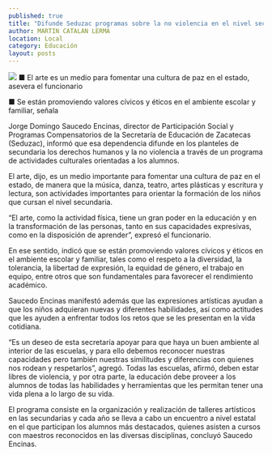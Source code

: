 ```yaml
---
published: true
title: "Difunde Seduzac programas sobre la no violencia en el nivel secundaria: Saucedo"
author: MARTIN CATALAN LERMA
location: Local
category: Educación
layout: posts
---
```


![](http://i.imgur.com/8ZmpdeZm.jpg)
■ El arte es un medio para fomentar una cultura de paz en el estado, asevera el funcionario

■ Se están promoviendo valores cívicos y éticos en el ambiente escolar y familiar, señala

Jorge Domingo Saucedo Encinas, director de Participación Social y Programas Compensatorios de la Secretaría de Educación de Zacatecas (Seduzac), informó que esa dependencia difunde en los planteles de secundaria los derechos humanos y la no violencia a través de un programa de actividades culturales orientadas a los alumnos.

El arte, dijo, es un medio importante para fomentar una cultura de paz en el estado, de manera que la música, danza, teatro, artes plásticas y escritura y lectura, son actividades importantes para orientar la formación de los niños que cursan el nivel secundaria.

“El arte, como la actividad física, tiene un gran poder en la educación y en la transformación de las personas, tanto en sus capacidades expresivas, como en la disposición de aprender”, expresó el funcionario.

En ese sentido, indicó que se están promoviendo valores cívicos y éticos en el ambiente escolar y familiar, tales como el respeto a la diversidad, la tolerancia, la libertad de expresión, la equidad de género, el trabajo en equipo, entre otros que son fundamentales para favorecer el rendimiento académico.

Saucedo Encinas manifestó además que las expresiones artísticas ayudan a que los niños adquieran nuevas y diferentes habilidades, así como actitudes que les ayuden a enfrentar todos los retos que se les presentan en la vida cotidiana.

“Es un deseo de esta secretaría apoyar para que haya un buen ambiente al interior de las escuelas, y para ello debemos reconocer nuestras capacidades pero también nuestras similitudes y diferencias con quienes nos rodean y respetarlos”, agregó.
Todas las escuelas, afirmó, deben estar libres de violencia, y por otra parte, la educación debe proveer a los alumnos de todas las habilidades y herramientas que les permitan tener una vida plena a lo largo de su vida.

El programa consiste en la organización y realización de talleres artísticos en las secundarias y cada año se lleva a cabo un encuentro a nivel estatal en el que participan los alumnos más destacados, quienes asisten a cursos con maestros reconocidos en las diversas disciplinas, concluyó Saucedo Encinas.
